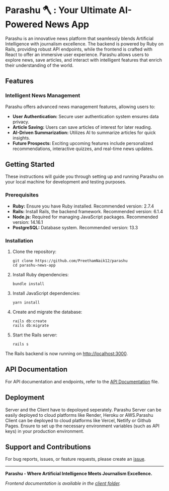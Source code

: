 # Parashu 🪓 : Your Ultimate AI-Powered News App

Parashu is an innovative news platform that seamlessly blends Artificial Intelligence with journalism excellence. The backend is powered by Ruby on Rails, providing robust API endpoints, while the frontend is crafted with React to offer an immersive user experience. Parashu allows users to explore news, save articles, and interact with intelligent features that enrich their understanding of the world.

## Features

### Intelligent News Management

Parashu offers advanced news management features, allowing users to:

- **User Authentication:** Secure user authentication system ensures data privacy.
- **Article Saving:** Users can save articles of interest for later reading.
- **AI-Driven Summarization:** Utilizes AI to summarize articles for quick insights.
- **Future Prospects:** Exciting upcoming features include personalized recommendations, interactive quizzes, and real-time news updates.

## Getting Started

These instructions will guide you through setting up and running Parashu on your local machine for development and testing purposes.

### Prerequisites

- **Ruby:** Ensure you have Ruby installed. Recommended version: 2.7.4
- **Rails:** Install Rails, the backend framework. Recommended version: 6.1.4
- **Node.js:** Required for managing JavaScript packages. Recommended version: 14.16.1
- **PostgreSQL:** Database system. Recommended version: 13.3

### Installation

1. Clone the repository:
   ```
   git clone https://github.com/PreethamNaik12/parashu
   cd parashu-news-app
   ```

2. Install Ruby dependencies:
   ```
   bundle install
   ```

3. Install JavaScript dependencies:
   ```
   yarn install
   ```

4. Create and migrate the database:
   ```
   rails db:create
   rails db:migrate
   ```

5. Start the Rails server:
   ```
   rails s
   ```

The Rails backend is now running on [http://localhost:3000](http://localhost:3000).

## API Documentation

For API documentation and endpoints, refer to the [API Documentation](/api_documentation.md) file.

## Deployment

Server and the Client have to depoloyed seperately.
Parashu Server can be easily deployed to cloud platforms like Render, Heroku or AWS.Parashu Client can be deployed to cloud platforms like Vercel, Netlify or Github Pages. 
Ensure to set up the necessary environment variables (such as API keys) in your production environment.

## Support and Contributions

For bug reports, issues, or feature requests, please create an [issue](https://github.com/PreethamNaik12/parashu/issues).

---

**Parashu - Where Artificial Intelligence Meets Journalism Excellence.**

*Frontend documentation is available in the [client folder](https://github.com/PreethamNaik12/parashu/tree/master/client).*
